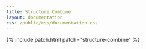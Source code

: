 ```yaml
---
title: Structure Combine
layout: documentation
css: /public/css/documentation.css
---
```


{% include patch.html patch="structure-combine" %}

